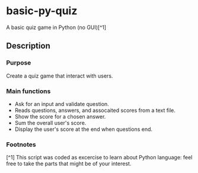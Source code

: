 # basic-py-quiz
A basic quiz game in Python (no GUI)[^1]

## Description

### Purpose
Create a quiz game that interact with users.

### Main functions

- Ask for an input and validate question.
- Reads questions, answers, and assocaited scores from a text file.
- Show the score for a chosen answer.
- Sum the overall user's score.
- Display the user's score at the end when questions end.

### Footnotes

[^1] This script was coded as excercise to learn about Python language: feel free to take the parts that might be of your interest.

